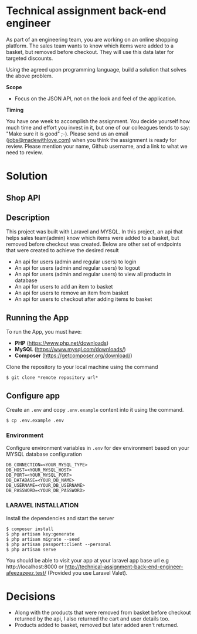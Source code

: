 # Technical assignment back-end engineer

As part of an engineering team, you are working on an online shopping platform. The sales team wants to know which items were added to a basket, but removed before checkout. They will use this data later for targeted discounts.

Using the agreed upon programming language, build a solution that solves the above problem.

**Scope**

* Focus on the JSON API, not on the look and feel of the application.

**Timing**

You have one week to accomplish the assignment. You decide yourself how much time and effort you invest in it, but one of our colleagues tends to say: "Make sure it is good" ;-). Please send us an email (jobs@madewithlove.com) when you think the assignment is ready for review. Please mention your name, Github username, and a link to what we need to review.


# Solution

## Shop API

## Description
This project was built with Laravel and MYSQL. In this project, an api that helps sales team(admin) know which items were added to a basket, but removed before checkout
was created. Below are other set of endpoints that were created to achieve the desired result

- An api for users (admin and regular users) to login
- An api for users (admin and regular users) to logout
- An api for users (admin and regular users) to view all products in database
- An api for users to add an item to basket
- An api for users to remove an item from basket
- An api for users to checkout after adding items to basket

## Running the App
To run the App, you must have:
- **PHP** (https://www.php.net/downloads)
- **MySQL** (https://www.mysql.com/downloads/)
- **Composer** (https://getcomposer.org/download/)

Clone the repository to your local machine using the command
```console
$ git clone *remote repository url*
```
## Configure app
Create an `.env` and copy `.env.example` content into it using the command.

```console
$ cp .env.example .env
```

### Environment
Configure environment variables in `.env` for dev environment based on your MYSQL database configuration

```  
DB_CONNECTION=<YOUR_MYSQL_TYPE>
DB_HOST=<YOUR_MYSQL_HOST>
DB_PORT=<YOUR_MYSQL_PORT>
DB_DATABASE=<YOUR_DB_NAME>
DB_USERNAME=<YOUR_DB_USERNAME>
DB_PASSWORD=<YOUR_DB_PASSWORD>

```
### LARAVEL INSTALLATION
Install the dependencies and start the server

```console
$ composer install
$ php artisan key:generate
$ php artisan migrate --seed
$ php artisan passport:client --personal
$ php artisan serve
```
You should be able to visit your app at your laravel app base url e.g http://localhost:8000 or http://technical-assignment-back-end-engineer-afeezazeez.test/ (Provided you use Laravel Valet).

# Decisions
- Along with the products that were removed from basket before checkout returned by the api, I also returned the cart and user details too.
- Products added to basket, removed but later added aren't returned.
